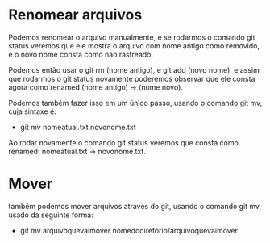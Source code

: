 # Renomear arquivos

Podemos renomear o arquivo manualmente, e se rodarmos o comando git status veremos que ele mostra o arquivo com nome antigo como removido, e o novo nome consta como não rastreado.

Podemos então usar o git rm (nome antigo), e git add (novo nome), e assim que rodarmos o git status novamente poderemos observar que ele consta agora como renamed (nome antigo) → (nome novo).

Podemos também fazer isso em um único passo, usando o comando git mv, cuja sintaxe é:

* git mv nomeatual.txt novonome.txt

Ao rodar novamente o comando git status veremos que consta como renamed: nomeatual.txt → novonome.txt.

# Mover

também podemos mover arquivos através do git, usando o comando git mv, usado da seguinte forma:

* git mv arquivoquevaimover nomedodiretório/arquivoquevaimover